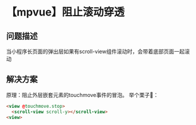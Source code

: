 # 【mpvue】阻止滚动穿透

## 问题描述
当小程序长页面的弹出层如果有scroll-view组件滚动时，会带着底部页面一起滚动

## 解决方案
原理：阻止外层嵌套元素的touchmove事件的冒泡。
举个栗子🌰：
```html
<view @touchmove.stop>
  <scroll-view scroll-y></scroll-view>
<view>
```